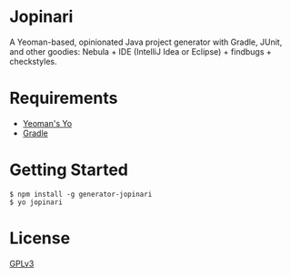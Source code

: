 # Jopinari #

A Yeoman-based, opinionated Java project generator with Gradle, JUnit, and other goodies: Nebula + IDE (IntelliJ Idea or Eclipse) + findbugs + checkstyles.

# Requirements #

- [Yeoman's Yo](https://github.com/yeoman/yo)
- [Gradle](https://gradle.org/)

# Getting Started #

```$ npm install -g yo
$ npm install -g generator-jopinari
$ yo jopinari
```

# License #

[GPLv3](https://www.gnu.org/licenses/gpl-3.0.en.html)
